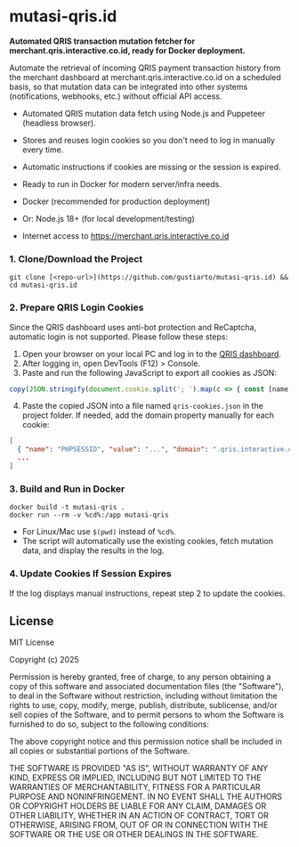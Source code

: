 # mutasi-qris.id

**Automated QRIS transaction mutation fetcher for merchant.qris.interactive.co.id, ready for Docker deployment.**

Automate the retrieval of incoming QRIS payment transaction history from the merchant dashboard at merchant.qris.interactive.co.id on a scheduled basis, so that mutation data can be integrated into other systems (notifications, webhooks, etc.) without official API access.

- Automated QRIS mutation data fetch using Node.js and Puppeteer (headless browser).
- Stores and reuses login cookies so you don't need to log in manually every time.
- Automatic instructions if cookies are missing or the session is expired.
- Ready to run in Docker for modern server/infra needs.

- Docker (recommended for production deployment)
- Or: Node.js 18+ (for local development/testing)
- Internet access to https://merchant.qris.interactive.co.id

### 1. Clone/Download the Project
```
git clone [<repo-url>](https://github.com/gustiarto/mutasi-qris.id) && cd mutasi-qris.id
```

### 2. Prepare QRIS Login Cookies
Since the QRIS dashboard uses anti-bot protection and ReCaptcha, automatic login is not supported. Please follow these steps:

1. Open your browser on your local PC and log in to the [QRIS dashboard](https://merchant.qris.interactive.co.id/v2/m/kontenr.php?idir=pages/historytrx.php).
2. After logging in, open DevTools (F12) > Console.
3. Paste and run the following JavaScript to export all cookies as JSON:
```javascript
copy(JSON.stringify(document.cookie.split('; ').map(c => { const [name, ...v] = c.split('='); return { name, value: v.join('=') }; })))
```
4. Paste the copied JSON into a file named `qris-cookies.json` in the project folder. If needed, add the domain property manually for each cookie:
```json
[
  { "name": "PHPSESSID", "value": "...", "domain": ".qris.interactive.co.id" },
  ...
]
```

### 3. Build and Run in Docker
```
docker build -t mutasi-qris .
docker run --rm -v %cd%:/app mutasi-qris
```
- For Linux/Mac use `$(pwd)` instead of `%cd%`.
- The script will automatically use the existing cookies, fetch mutation data, and display the results in the log.

### 4. Update Cookies If Session Expires
If the log displays manual instructions, repeat step 2 to update the cookies.

## License

MIT License

Copyright (c) 2025

Permission is hereby granted, free of charge, to any person obtaining a copy
of this software and associated documentation files (the "Software"), to deal
in the Software without restriction, including without limitation the rights
to use, copy, modify, merge, publish, distribute, sublicense, and/or sell
copies of the Software, and to permit persons to whom the Software is
furnished to do so, subject to the following conditions:

The above copyright notice and this permission notice shall be included in all
copies or substantial portions of the Software.

THE SOFTWARE IS PROVIDED "AS IS", WITHOUT WARRANTY OF ANY KIND, EXPRESS OR
IMPLIED, INCLUDING BUT NOT LIMITED TO THE WARRANTIES OF MERCHANTABILITY,
FITNESS FOR A PARTICULAR PURPOSE AND NONINFRINGEMENT. IN NO EVENT SHALL THE
AUTHORS OR COPYRIGHT HOLDERS BE LIABLE FOR ANY CLAIM, DAMAGES OR OTHER
LIABILITY, WHETHER IN AN ACTION OF CONTRACT, TORT OR OTHERWISE, ARISING FROM,
OUT OF OR IN CONNECTION WITH THE SOFTWARE OR THE USE OR OTHER DEALINGS IN THE
SOFTWARE.
